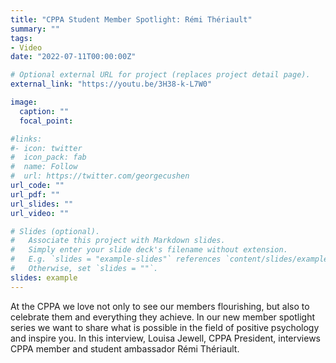 ```yaml
---
title: "CPPA Student Member Spotlight: Rémi Thériault"
summary: ""
tags:
- Video
date: "2022-07-11T00:00:00Z"

# Optional external URL for project (replaces project detail page).
external_link: "https://youtu.be/3H38-k-L7W0"

image:
  caption: ""
  focal_point:

#links:
#- icon: twitter
#  icon_pack: fab
#  name: Follow
#  url: https://twitter.com/georgecushen
url_code: ""
url_pdf: ""
url_slides: ""
url_video: ""

# Slides (optional).
#   Associate this project with Markdown slides.
#   Simply enter your slide deck's filename without extension.
#   E.g. `slides = "example-slides"` references `content/slides/example-slides.md`.
#   Otherwise, set `slides = ""`.
slides: example
---
```


At the CPPA we love not only to see our members flourishing, but also to celebrate them and everything they achieve. In our new member spotlight series we want to share what is possible in the field of positive psychology and inspire you. In this interview, Louisa Jewell, CPPA President, interviews CPPA member and student ambassador Rémi Thériault.
